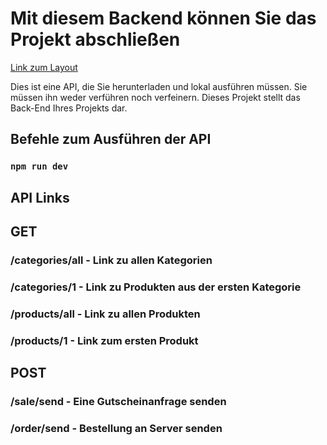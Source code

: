 # Mit diesem Backend können Sie das Projekt abschließen

[Link zum Layout](https://www.figma.com/file/yNWvXvjZC0t8d9yBOpeEPy/Garden?node-id=4743%3A989)

Dies ist eine API, die Sie herunterladen und lokal ausführen müssen. Sie müssen ihn weder verführen noch verfeinern. Dieses Projekt stellt das Back-End Ihres Projekts dar.

## Befehle zum Ausführen der API

### `npm run dev `

## API Links

## GET

### /categories/all - Link zu allen Kategorien

### /categories/1 - Link zu Produkten aus der ersten Kategorie

### /products/all - Link zu allen Produkten

### /products/1 - Link zum ersten Produkt

## POST

### /sale/send - Eine Gutscheinanfrage senden

### /order/send - Bestellung an Server senden
